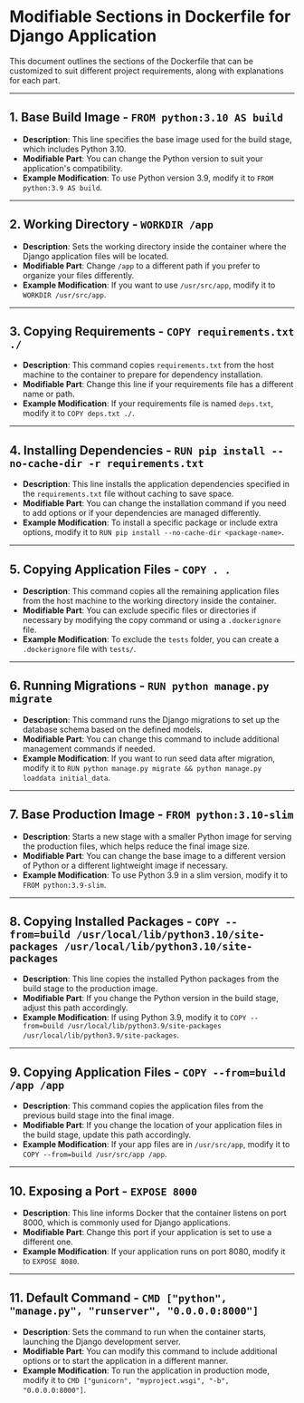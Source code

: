 # Modifiable Sections in Dockerfile for Django Application

This document outlines the sections of the Dockerfile that can be customized to suit different project requirements, along with explanations for each part.

---

## 1. Base Build Image - `FROM python:3.10 AS build`

- **Description**: This line specifies the base image used for the build stage, which includes Python 3.10.
- **Modifiable Part**: You can change the Python version to suit your application's compatibility.
- **Example Modification**: To use Python version 3.9, modify it to `FROM python:3.9 AS build`.

---

## 2. Working Directory - `WORKDIR /app`

- **Description**: Sets the working directory inside the container where the Django application files will be located.
- **Modifiable Part**: Change `/app` to a different path if you prefer to organize your files differently.
- **Example Modification**: If you want to use `/usr/src/app`, modify it to `WORKDIR /usr/src/app`.

---

## 3. Copying Requirements - `COPY requirements.txt ./`

- **Description**: This command copies `requirements.txt` from the host machine to the container to prepare for dependency installation.
- **Modifiable Part**: Change this line if your requirements file has a different name or path.
- **Example Modification**: If your requirements file is named `deps.txt`, modify it to `COPY deps.txt ./`.

---

## 4. Installing Dependencies - `RUN pip install --no-cache-dir -r requirements.txt`

- **Description**: This line installs the application dependencies specified in the `requirements.txt` file without caching to save space.
- **Modifiable Part**: You can change the installation command if you need to add options or if your dependencies are managed differently.
- **Example Modification**: To install a specific package or include extra options, modify it to `RUN pip install --no-cache-dir <package-name>`.

---

## 5. Copying Application Files - `COPY . .`

- **Description**: This command copies all the remaining application files from the host machine to the working directory inside the container.
- **Modifiable Part**: You can exclude specific files or directories if necessary by modifying the copy command or using a `.dockerignore` file.
- **Example Modification**: To exclude the `tests` folder, you can create a `.dockerignore` file with `tests/`.

---

## 6. Running Migrations - `RUN python manage.py migrate`

- **Description**: This command runs the Django migrations to set up the database schema based on the defined models.
- **Modifiable Part**: You can change this command to include additional management commands if needed.
- **Example Modification**: If you want to run seed data after migration, modify it to `RUN python manage.py migrate && python manage.py loaddata initial_data`.

---

## 7. Base Production Image - `FROM python:3.10-slim`

- **Description**: Starts a new stage with a smaller Python image for serving the production files, which helps reduce the final image size.
- **Modifiable Part**: You can change the base image to a different version of Python or a different lightweight image if necessary.
- **Example Modification**: To use Python 3.9 in a slim version, modify it to `FROM python:3.9-slim`.

---

## 8. Copying Installed Packages - `COPY --from=build /usr/local/lib/python3.10/site-packages /usr/local/lib/python3.10/site-packages`

- **Description**: This line copies the installed Python packages from the build stage to the production image.
- **Modifiable Part**: If you change the Python version in the build stage, adjust this path accordingly.
- **Example Modification**: If using Python 3.9, modify it to `COPY --from=build /usr/local/lib/python3.9/site-packages /usr/local/lib/python3.9/site-packages`.

---

## 9. Copying Application Files - `COPY --from=build /app /app`

- **Description**: This command copies the application files from the previous build stage into the final image.
- **Modifiable Part**: If you change the location of your application files in the build stage, update this path accordingly.
- **Example Modification**: If your app files are in `/usr/src/app`, modify it to `COPY --from=build /usr/src/app /app`.

---

## 10. Exposing a Port - `EXPOSE 8000`

- **Description**: This line informs Docker that the container listens on port 8000, which is commonly used for Django applications.
- **Modifiable Part**: Change this port if your application is set to use a different one.
- **Example Modification**: If your application runs on port 8080, modify it to `EXPOSE 8080`.

---

## 11. Default Command - `CMD ["python", "manage.py", "runserver", "0.0.0.0:8000"]`

- **Description**: Sets the command to run when the container starts, launching the Django development server.
- **Modifiable Part**: You can modify this command to include additional options or to start the application in a different manner.
- **Example Modification**: To run the application in production mode, modify it to `CMD ["gunicorn", "myproject.wsgi", "-b", "0.0.0.0:8000"]`.
